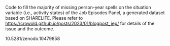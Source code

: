Code to fill the majority of missing person-year spells on the situation variable (i.e., activity states) of the Job Episodes Panel, a generated dataset based on SHARELIFE. 
Please refer to https://crowold.github.io/posts/2023/01/blogpost_jep/ for details of the issue and the outcome.

10.5281/zenodo.10479858
